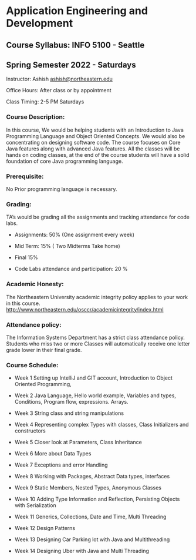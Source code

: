 # Application Engineering and Development
## Course Syllabus: INFO 5100 - Seattle
## Spring Semester 2022 - Saturdays

Instructor: Ashish <ashish@northeastern.edu>

Office Hours: After class or by appointment

Class Timing: 2-5 PM Saturdays

### Course Description:   
In this course, We would be helping students with an Introduction to Java Programming Language and Object Oriented Concepts. We would also be concentrating on designing software code. The course focuses on Core Java features along with advanced Java features. All the classes will be hands on coding classes, at the end of the course students will have a solid foundation of core Java programming language.

### Prerequisite:   
No Prior programming language is necessary.

### Grading:   
TA’s would be grading all the assignments and tracking attendance for code labs.

- Assignments: 50% (One assignment every week)

- Mid Term: 15% ( Two Midterms Take home)

- Final 15%

- Code Labs attendance and participation: 20 %


### Academic Honesty:   

The Northeastern University academic integrity policy applies to your work in this course. http://www.northeastern.edu/osccr/academicintegrity/index.html

### Attendance policy:   
The Information Systems Department has a strict class attendance policy. Students who miss two or more Classes will automatically receive one letter grade lower in their final grade.

### Course Schedule:

- Week 1 Setting up IntelliJ and GIT account, Introduction to Object Oriented Programming,

- Week 2 Java Language, Hello world example, Variables and types, Conditions, Program flow, expressions. Arrays.

- Week 3 String class and string manipulations

- Week 4 Representing complex Types with classes, Class Initializers and constructors

- Week 5 Closer look at Parameters, Class Inheritance

- Week 6 More about Data Types

- Week 7 Exceptions and error Handling

- Week 8 Working with Packages, Abstract Data types, interfaces

- Week 9 Static Members, Nested Types, Anonymous Classes

- Week 10 Adding Type Information and Reflection, Persisting Objects with Serialization

- Week 11 Generics, Collections, Date and Time, Multi Threading

- Week 12 Design Patterns

- Week 13 Designing Car Parking lot with Java and Multithreading

- Week 14 Designing Uber with Java and Multi Threading
